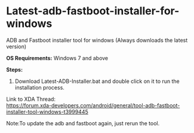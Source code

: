 # Latest-adb-fastboot-installer-for-windows
ADB and Fastboot installer tool for windows (Always downloads the latest version)

**OS Requirements:**
Windows 7 and above

**Steps:**
1. Download Latest-ADB-Installer.bat and double click on it to run the installation process.


Link to XDA Thread:<br />
https://forum.xda-developers.com/android/general/tool-adb-fastboot-installer-tool-windows-t3999445

Note:To update the adb and fastboot again, just rerun the tool.

